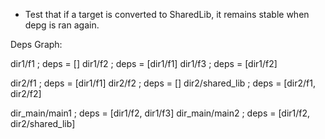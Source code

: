 - Test that if a target is converted to SharedLib, it remains stable when depg is ran again.

Deps Graph: 

dir1/f1 ; deps = []
dir1/f2 ; deps = [dir1/f1]
dir1/f3 ; deps = [dir1/f2]

dir2/f1 ; deps = [dir1/f1]
dir2/f2 ; deps = []
dir2/shared_lib ; deps = [dir2/f1, dir2/f2]

dir_main/main1 ; deps = [dir1/f2, dir1/f3]
dir_main/main2 ; deps = [dir1/f2, dir2/shared_lib]


